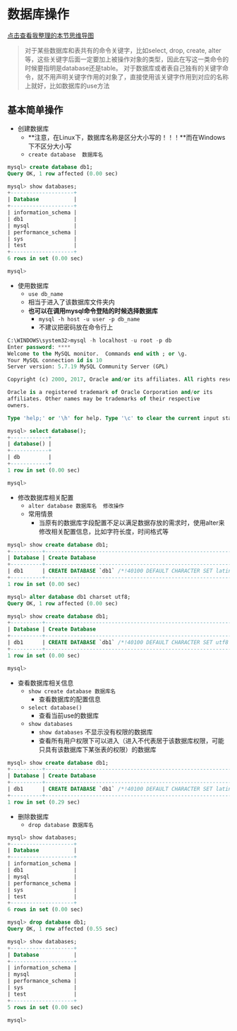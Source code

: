 # 数据库操作

[点击查看我整理的本节思维导图](https://github.com/ZiaWang/Hello/blob/master/picture/mysql_database_operation.png?raw=true)


> 对于某些数据库和表共有的命令关键字，比如select, drop, create, alter等，这些关键字后面一定要加上被操作对象的类型，因此在写这一类命令的时候要指明是database还是table。
> 对于数据库或者表自己独有的关键字命令，就不用声明关键字作用的对象了，直接使用该关键字作用到对应的名称上就好，比如数据库的use方法

## 基本简单操作
- 创建数据库
	- **注意，在Linux下，数据库名称是区分大小写的！！！**而在Windows下不区分大小写
	- `create database  数据库名`

```sql
mysql> create database db1;
Query OK, 1 row affected (0.00 sec)

mysql> show databases;
+--------------------+
| Database           |
+--------------------+
| information_schema |
| db1                |
| mysql              |
| performance_schema |
| sys                |
| test               |
+--------------------+
6 rows in set (0.00 sec)

mysql>
```

- 使用数据库
	- `use db_name`
	- 相当于进入了该数据库文件夹内
	- **也可以在调用mysql命令登陆的时候选择数据库**
		- `mysql -h host -u user -p db_name`
		- 不建议把密码放在命令行上

```sql
C:\WINDOWS\system32>mysql -h localhost -u root -p db
Enter password: ****
Welcome to the MySQL monitor.  Commands end with ; or \g.
Your MySQL connection id is 10
Server version: 5.7.19 MySQL Community Server (GPL)

Copyright (c) 2000, 2017, Oracle and/or its affiliates. All rights reserved.

Oracle is a registered trademark of Oracle Corporation and/or its
affiliates. Other names may be trademarks of their respective
owners.

Type 'help;' or '\h' for help. Type '\c' to clear the current input statement.

mysql> select database();
+------------+
| database() |
+------------+
| db         |
+------------+
1 row in set (0.00 sec)

mysql>


```

- 修改数据库相关配置
	- `alter database 数据库名  修改操作`
	- 常用情景
		- 当原有的数据库字段配置不足以满足数据存放的需求时，使用alter来修改相关配置信息，比如字符长度，时间格式等

```sql
mysql> show create database db1;
+----------+----------------------------------------------------------------+
| Database | Create Database                                                |
+----------+----------------------------------------------------------------+
| db1      | CREATE DATABASE `db1` /*!40100 DEFAULT CHARACTER SET latin1 */ |
+----------+----------------------------------------------------------------+
1 row in set (0.00 sec)

mysql> alter database db1 charset utf8;
Query OK, 1 row affected (0.00 sec)

mysql> show create database db1;
+----------+--------------------------------------------------------------+
| Database | Create Database                                              |
+----------+--------------------------------------------------------------+
| db1      | CREATE DATABASE `db1` /*!40100 DEFAULT CHARACTER SET utf8 */ |
+----------+--------------------------------------------------------------+
1 row in set (0.00 sec)

mysql>
```

- 查看数据库相关信息
	- `show create database 数据库名`
		- 查看数据库的配置信息
	- `select database()`
		- 查看当前use的数据库
	- `show databases`
		- `show databases` 不显示没有权限的数据库
		- 查看所有用户权限下可以进入（进入不代表居于该数据库权限，可能只具有该数据库下某张表的权限）的数据库 

```sql
mysql> show create database db1;
+----------+----------------------------------------------------------------+
| Database | Create Database                                                |
+----------+----------------------------------------------------------------+
| db1      | CREATE DATABASE `db1` /*!40100 DEFAULT CHARACTER SET latin1 */ |
+----------+----------------------------------------------------------------+
1 row in set (0.29 sec)
```

- 删除数据库
	- `drop database 数据库名`


```sql
mysql> show databases;
+--------------------+
| Database           |
+--------------------+
| information_schema |
| db1                |
| mysql              |
| performance_schema |
| sys                |
| test               |
+--------------------+
6 rows in set (0.00 sec)

mysql> drop database db1;
Query OK, 1 row affected (0.55 sec)

mysql> show databases;
+--------------------+
| Database           |
+--------------------+
| information_schema |
| mysql              |
| performance_schema |
| sys                |
| test               |
+--------------------+
5 rows in set (0.00 sec)

mysql>
```

